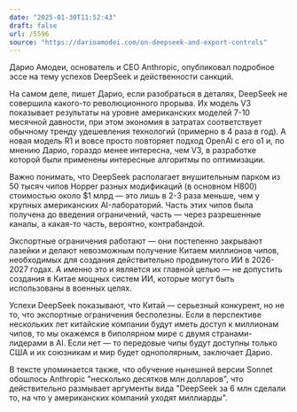 ```yaml
---
date: "2025-01-30T11:52:43"
draft: false
url: /5596
source: "https://darioamodei.com/on-deepseek-and-export-controls"
---
```


Дарио Амодеи, основатель и CEO Anthropic, опубликовал подробное эссе на тему успехов DeepSeek и действенности санкций.

На самом деле, пишет Дарио, если разобраться в деталях, DeepSeek не совершила какого-то революционного прорыва. Их модель V3 показывает результаты на уровне американских моделей 7-10 месячной давности, при этом экономия в затратах соответствует обычному тренду удешевления технологий (примерно в 4 раза в год). А новая модель R1 и вовсе просто повторяет подход OpenAI с его o1 и, по мнению Дарио, гораздо менее интересна, чем V3, в разработке которой были применены интересные алгоритмы по оптимизации.

Важно понимать, что DeepSeek располагает внушительным парком из 50 тысяч чипов Hopper разных модификаций (в основном H800) стоимостью около $1 млрд — это лишь в 2-3 раза меньше, чем у крупных американских AI-лабораторий. Часть этих чипов была получена до введения ограничений, часть — через разрешенные каналы, а какая-то часть, вероятно, контрабандой.

Экспортные ограничения работают — они постепенно закрывают лазейки и делают невозможным получение Китаем миллионов чипов, необходимых для создания действительно продвинутого ИИ в 2026-2027 годах. А именно это и является их главной целью — не допустить создания в Китае мощных систем ИИ, которые могут быть использованы в военных целях.

Успехи DeepSeek показывают, что Китай — серьезный конкурент, но не то, что экспортные ограничения бесполезны. Если в перспективе нескольких лет китайские компании будут иметь доступ к миллионам чипов, то мы окажемся в биполярном мире с двумя странами-лидерами в AI. Если нет — то передовые чипы будут доступны только США и их союзникам и мир будет однополярным, заключает Дарио.

В тексте упоминается также, что обучение нынешней версии Sonnet обошлось Anthropic "несколько десятков млн долларов", что действительно размывает аргументы вида "DeepSeek за 6 млн сделали то, на что у американских компаний уходят миллиарды".